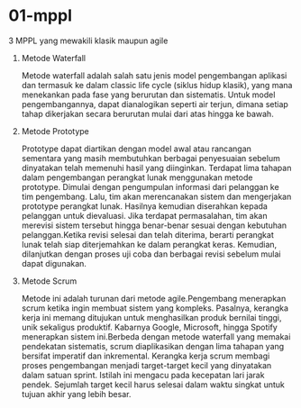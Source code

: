 # 01-mppl
3 MPPL yang mewakili klasik maupun agile

1. Metode Waterfall

    Metode waterfall adalah salah satu jenis model pengembangan aplikasi dan termasuk ke dalam classic life cycle (siklus hidup klasik), yang mana menekankan pada fase yang berurutan dan sistematis. Untuk model pengembangannya, dapat dianalogikan seperti air terjun, dimana setiap tahap dikerjakan secara berurutan mulai dari atas hingga ke bawah. 

2. Metode Prototype

    Prototype dapat diartikan dengan model awal atau rancangan sementara yang masih membutuhkan berbagai penyesuaian sebelum dinyatakan telah memenuhi hasil yang diinginkan. Terdapat lima tahapan dalam pengembangan perangkat lunak menggunakan metode prototype. Dimulai dengan pengumpulan informasi dari pelanggan ke tim pengembang. Lalu, tim akan merencanakan sistem dan mengerjakan prototype perangkat lunak. Hasilnya kemudian diserahkan kepada pelanggan untuk dievaluasi. Jika terdapat permasalahan, tim akan merevisi sistem tersebut hingga benar-benar sesuai dengan kebutuhan pelanggan.Ketika revisi selesai dan telah diterima, berarti perangkat lunak telah siap diterjemahkan ke dalam perangkat keras. Kemudian, dilanjutkan dengan proses uji coba dan berbagai revisi sebelum mulai dapat digunakan.

3. Metode Scrum

    Metode ini adalah turunan dari metode agile.Pengembang menerapkan scrum ketika ingin membuat sistem yang kompleks. Pasalnya, kerangka kerja ini memang ditujukan untuk menghasilkan produk bernilai tinggi, unik sekaligus produktif. Kabarnya Google, Microsoft, hingga Spotify menerapkan sistem ini.Berbeda dengan metode waterfall yang memakai pendekatan sistematis, scrum diaplikasikan dengan lima tahapan yang bersifat imperatif dan inkremental. Kerangka kerja scrum membagi proses pengembangan menjadi target-target kecil yang dinyatakan dalam satuan sprint. Istilah ini mengacu pada kecepatan lari jarak pendek. Sejumlah target kecil harus selesai dalam waktu singkat untuk tujuan akhir yang lebih besar.